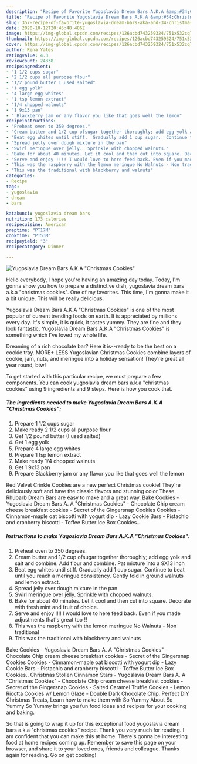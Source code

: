 ```yaml
---
description: "Recipe of Favorite Yugoslavia Dream Bars A.K.A &amp;#34;Christmas Cookies&amp;#34;"
title: "Recipe of Favorite Yugoslavia Dream Bars A.K.A &amp;#34;Christmas Cookies&amp;#34;"
slug: 357-recipe-of-favorite-yugoslavia-dream-bars-aka-and-34-christmas-cookies-and-34
date: 2020-10-12T20:45:48.486Z
image: https://img-global.cpcdn.com/recipes/126acbd743259324/751x532cq70/yugoslavia-dream-bars-aka-christmas-cookies-recipe-main-photo.jpg
thumbnail: https://img-global.cpcdn.com/recipes/126acbd743259324/751x532cq70/yugoslavia-dream-bars-aka-christmas-cookies-recipe-main-photo.jpg
cover: https://img-global.cpcdn.com/recipes/126acbd743259324/751x532cq70/yugoslavia-dream-bars-aka-christmas-cookies-recipe-main-photo.jpg
author: Rena Yates
ratingvalue: 4.3
reviewcount: 24338
recipeingredient:
- "1 1/2 cups sugar"
- "2 1/2 cups all purpose flour"
- "1/2 pound butter I used salted"
- "1 egg yolk"
- "4 large egg whites"
- "1 tsp lemon extract"
- "1/4 chopped walnuts"
- "1 9x13 pan"
- " Blackberry jam or any flavor you like that goes well the lemon"
recipeinstructions:
- "Preheat oven to 350 degrees."
- "Cream butter and 1/2 cup ofsugar together thoroughly; add egg yolk and salt and combine.  Add flour and combine.  Pat mixture into a 9X13 inch"
- "Beat egg whites until stiff.  Gradually add 1 cup sugar.  Continue to beat until you reach a meringue consistency.  Gently fold in ground walnuts and lemon extract."
- "Spread jelly over dough mixture in the pan"
- "Swirl meringue over jelly.  Sprinkle with chopped walnuts."
- "Bake for about 40 minutes. Let it cool and then cut into square. Decorate with fresh mint and fruit of choice."
- "Serve and enjoy !!!! I would love to here feed back. Even if you made adjustments that&#39;s great too !!"
- "This was the raspberry with the lemon meringue No Walnuts - Non traditional"
- "This was the traditional with blackberry and walnuts"
categories:
- Recipe
tags:
- yugoslavia
- dream
- bars

katakunci: yugoslavia dream bars 
nutrition: 173 calories
recipecuisine: American
preptime: "PT17M"
cooktime: "PT53M"
recipeyield: "3"
recipecategory: Dinner

---
```



![Yugoslavia Dream Bars A.K.A &#34;Christmas Cookies&#34;](https://img-global.cpcdn.com/recipes/126acbd743259324/751x532cq70/yugoslavia-dream-bars-aka-christmas-cookies-recipe-main-photo.jpg)

Hello everybody, I hope you're having an amazing day today. Today, I'm gonna show you how to prepare a distinctive dish, yugoslavia dream bars a.k.a &#34;christmas cookies&#34;. One of my favorites. This time, I'm gonna make it a bit unique. This will be really delicious.

Yugoslavia Dream Bars A.K.A &#34;Christmas Cookies&#34; is one of the most popular of current trending foods on earth. It is appreciated by millions every day. It's simple, it is quick, it tastes yummy. They are fine and they look fantastic. Yugoslavia Dream Bars A.K.A &#34;Christmas Cookies&#34; is something which I've loved my whole life.

Dreaming of a rich chocolate bar? Here it is--ready to be the best on a cookie tray. MORE+ LESS Yugoslavian Christmas Cookies combine layers of cookie, jam, nuts, and meringue into a holiday sensation! They&#39;re great all year round, btw!


To get started with this particular recipe, we must prepare a few components. You can cook yugoslavia dream bars a.k.a &#34;christmas cookies&#34; using 9 ingredients and 9 steps. Here is how you cook that.

<!--inarticleads1-->

##### The ingredients needed to make Yugoslavia Dream Bars A.K.A &#34;Christmas Cookies&#34;:

1. Prepare 1 1/2 cups sugar
1. Make ready 2 1/2 cups all purpose flour
1. Get 1/2 pound butter (I used salted)
1. Get 1 egg yolk
1. Prepare 4 large egg whites
1. Prepare 1 tsp lemon extract
1. Make ready 1/4 chopped walnuts
1. Get 1 9x13 pan
1. Prepare  Blackberry jam or any flavor you like that goes well the lemon


Red Velvet Crinkle Cookies are a new perfect Christmas cookie! They&#39;re deliciously soft and have the classic flavors and stunning color These Rhubarb Dream Bars are easy to make and a great way. Bake Cookies - Yugoslavia Dream Bars A. A &#34;Christmas Cookies&#34; - Chocolate Chip cream cheese breakfast cookies - Secret of the Gingersnap Cookies Cookies - Cinnamon-maple oat biscotti with yogurt dip - Lazy Cookie Bars - Pistachio and cranberry biscotti - Toffee Butter Ice Box Cookies.. 

<!--inarticleads2-->

##### Instructions to make Yugoslavia Dream Bars A.K.A &#34;Christmas Cookies&#34;:

1. Preheat oven to 350 degrees.
1. Cream butter and 1/2 cup ofsugar together thoroughly; add egg yolk and salt and combine.  Add flour and combine.  Pat mixture into a 9X13 inch
1. Beat egg whites until stiff.  Gradually add 1 cup sugar.  Continue to beat until you reach a meringue consistency.  Gently fold in ground walnuts and lemon extract.
1. Spread jelly over dough mixture in the pan
1. Swirl meringue over jelly.  Sprinkle with chopped walnuts.
1. Bake for about 40 minutes. Let it cool and then cut into square. Decorate with fresh mint and fruit of choice.
1. Serve and enjoy !!!! I would love to here feed back. Even if you made adjustments that&#39;s great too !!
1. This was the raspberry with the lemon meringue No Walnuts - Non traditional
1. This was the traditional with blackberry and walnuts


Bake Cookies - Yugoslavia Dream Bars A. A &#34;Christmas Cookies&#34; - Chocolate Chip cream cheese breakfast cookies - Secret of the Gingersnap Cookies Cookies - Cinnamon-maple oat biscotti with yogurt dip - Lazy Cookie Bars - Pistachio and cranberry biscotti - Toffee Butter Ice Box Cookies.. Christmas Stollen Cinnamon Stars - Yugoslavia Dream Bars A. A &#34;Christmas Cookies&#34; - Chocolate Chip cream cheese breakfast cookies - Secret of the Gingersnap Cookies - Salted Caramel Truffle Cookies - Lemon Ricotta Cookies w/ Lemon Glaze - Double Dark Chocolate Chip. Perfect DIY Christmas Treats, Learn how to make them with So Yummy About So Yummy So Yummy brings you fun food ideas and recipes for your cooking and baking. 

So that is going to wrap it up for this exceptional food yugoslavia dream bars a.k.a &#34;christmas cookies&#34; recipe. Thank you very much for reading. I am confident that you can make this at home. There's gonna be interesting food at home recipes coming up. Remember to save this page on your browser, and share it to your loved ones, friends and colleague. Thanks again for reading. Go on get cooking!
